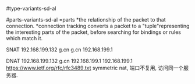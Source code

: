 
#type-variants-sd-al


#parts-variants-sd-al
=parts
*the relationship of the packet to that connection. 
*connection tracking converts a packet to a "tuple"representing the interesting parts of the packet, before searching for
  bindings or rules which match it.

SNAT
192.168.199.132 g.cn
g.cn 192.168.199.1 

DNAT
192.168.199.132 g.cn
192.168.199.1 192.168.199.1
https://www.ietf.org/rfc/rfc3489.txt
symmetric nat, 端口不复用, 访问同一个服务器.
